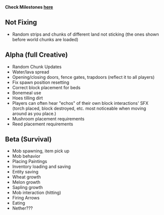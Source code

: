 
__Check Milestones [here](https://github.com/shoghicp/PocketMine-MP/issues/milestones)__


## Not Fixing
- Random strips and chunks of different land not sticking (the ones shown before world chunks are loaded)

## Alpha (full Creative)
- Random Chunk Updates
- Water/lava spread
- Opening/closing doors, fence gates, trapdoors (reflect it to all players)
- Fix spawn position resetting
- Correct block placement for beds
- Bonemeal use
- Hoes tilling dirt
- Players can often hear "echos" of their own block interactions' SFX (torch placed, block destroyed, etc. most noticeable when moving around as you place.)
- Mushroom placement requirements
- Reed placement requirements

## Beta (Survival)
- Mob spawning, item pick up
- Mob behavior
- Placing Paintings
- Inventory loading and saving
- Entity saving
- Wheat growth
- Melon growth
- Sapling growth
- Mob interaction (hitting)
- Firing Arrows
- Eating
- Nether???